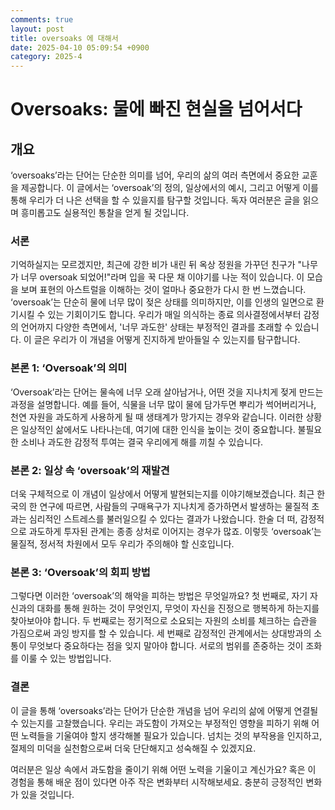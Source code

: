```yaml
---
comments: true
layout: post
title: oversoaks 에 대해서
date: 2025-04-10 05:09:54 +0900
category: 2025-4
---
```


# Oversoaks: 물에 빠진 현실을 넘어서다
## 개요
‘oversoaks’라는 단어는 단순한 의미를 넘어, 우리의 삶의 여러 측면에서 중요한 교훈을 제공합니다. 이 글에서는 ‘oversoak’의 정의, 일상에서의 예시, 그리고 어떻게 이를 통해 우리가 더 나은 선택을 할 수 있을지를 탐구할 것입니다. 독자 여러분은 글을 읽으며 흥미롭고도 실용적인 통찰을 얻게 될 것입니다.

### 서론
기억하실지는 모르겠지만, 최근에 강한 비가 내린 뒤 옥상 정원을 가꾸던 친구가 "나무가 너무 oversoak 되었어!"라며 입을 꾹 다문 채 이야기를 나눈 적이 있습니다. 이 모습을 보며 표현의 아스트럴을 이해하는 것이 얼마나 중요한가 다시 한 번 느꼈습니다. ‘oversoak’는 단순히 물에 너무 많이 젖은 상태를 의미하지만, 이를 인생의 일면으로 환기시킬 수 있는 기회이기도 합니다. 우리가 매일 의식하는 종료 의사결정에서부터 감정의 언어까지 다양한 측면에서, '너무 과도한' 상태는 부정적인 결과를 초래할 수 있습니다. 이 글은 우리가 이 개념을 어떻게 진지하게 받아들일 수 있는지를 탐구합니다.

### 본론 1: ‘Oversoak’의 의미
‘Oversoak’라는 단어는 물속에 너무 오래 살아남거나, 어떤 것을 지나치게 젖게 만드는 과정을 설명합니다. 예를 들어, 식물을 너무 많이 물에 담가두면 뿌리가 썩어버리거나, 천연 자원을 과도하게 사용하게 될 때 생태계가 망가지는 경우와 같습니다. 이러한 상황은 일상적인 삶에서도 나타나는데, 여기에 대한 인식을 높이는 것이 중요합니다. 불필요한 소비나 과도한 감정적 투여는 결국 우리에게 해를 끼칠 수 있습니다.

### 본론 2: 일상 속 ‘oversoak’의 재발견
더욱 구체적으로 이 개념이 일상에서 어떻게 발현되는지를 이야기해보겠습니다. 최근 한국의 한 연구에 따르면, 사람들의 구매욕구가 지나치게 증가하면서 발생하는 물질적 초과는 심리적인 스트레스를 불러일으킬 수 있다는 결과가 나왔습니다. 한술 더 떠, 감정적으로 과도하게 투자된 관계는 종종 상처로 이어지는 경우가 많죠. 이렇듯 ‘oversoak’는 물질적, 정서적 차원에서 모두 우리가 주의해야 할 신호입니다.

### 본론 3: ‘Oversoak’의 회피 방법
그렇다면 이러한 ‘oversoak’의 해악을 피하는 방법은 무엇일까요? 첫 번째로, 자기 자신과의 대화를 통해 원하는 것이 무엇인지, 무엇이 자신을 진정으로 행복하게 하는지를 찾아보아야 합니다. 두 번째로는 정기적으로 소요되는 자원의 소비를 체크하는 습관을 가짐으로써 과잉 방지를 할 수 있습니다. 세 번째로 감정적인 관계에서는 상대방과의 소통이 무엇보다 중요하다는 점을 잊지 말아야 합니다. 서로의 범위를 존중하는 것이 조화를 이룰 수 있는 방법입니다.

### 결론
이 글을 통해 ‘oversoaks’라는 단어가 단순한 개념을 넘어 우리의 삶에 어떻게 연결될 수 있는지를 고찰했습니다. 우리는 과도함이 가져오는 부정적인 영향을 피하기 위해 어떤 노력들을 기울여야 할지 생각해볼 필요가 있습니다. 넘치는 것의 부작용을 인지하고, 절제의 미덕을 실천함으로써 더욱 단단해지고 성숙해질 수 있겠지요.

여러분은 일상 속에서 과도함을 줄이기 위해 어떤 노력을 기울이고 계신가요? 혹은 이 경험을 통해 배운 점이 있다면 아주 작은 변화부터 시작해보세요. 충분히 긍정적인 변화가 있을 것입니다.